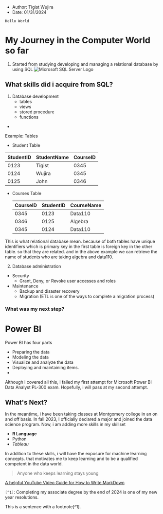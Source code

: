 - Author: Tigist Wujira
- Date: 01/31/2024

`Hello World`

# My Journey in the Computer World so far
1. Started from studying developing and managing a relational database by using SQL
   ![Microsoft SQL Server Logo](https://github.com/Twujira/TigistData110/assets/100886828/ff2424d9-40af-48fd-9da4-a03fcc1b07ac)
   
## What skills did i acquire from SQL?

1. Database development
    - tables
    -  views
    - stored procedure
    - functions
-
Example: Tables
- Student Table
    
| StudentID | StudentName | CourseID |
| --- | --- | --- |
| 0123 | Tigist | 0345 |
| 0124 | Wujira | 0345 |
| 0125 | John | 0346 |

- Courses Table
   
  | CourseID | StudentID | CourseName |
  | --- | --- | --- |
  | 0345 | 0123 | Data110 |
  | 0346 | 0125 | Algebra |
  | 0345 | 0124 | Data110 |
  
This is what relational database mean. because of both tables have unique identifiers which is primary key in the first table is foreign key in the other table. so that they are related. and in the above example we can retrieve the name of students who are taking algebra and data110.
  
2. Database administration
  - Security
      - Grant, Deny, or Revoke user accesses and roles
  - Maintenance
     - Backup and disaster recovery
     - Migration (ETL is one of the ways to complete a migration process)
### What was my next step? 
# Power BI

Power BI has four parts 
- Preparing the data
- Modeling the data
- Visualize and analyze the data
- Deploying and maintaining items.
-
Although i covered all this, I failed my first attempt for Microsoft Power BI Data Analyst PL-300 exam. Hopefully, i will pass at my second attempt.

  ## What's Next?
  In the meantime, i have been taking classes at Montgomery college in an on and off basis. In fall 2023, I officially declared a major and joined the data science program.
  Now, i am adding more skills in my skillset
  - **R Language**  
  - Python  
  - *Tableau*  

In addition to these skills, i will have the exposure for machine learning concepts. that motivates me to keep learning and to be a qualified competent in the data world.  
  > Anyone who keeps learning stays young

[A helpful YouTube Video Guide for How to Write MarkDown](https://www.youtube.com/watch?v=eJojC3lSkwg)

`[^1]`: Completing my associate degree by the end of 2024 is one of my new year resolutions.

This is a sentence with a footnote[^1].






